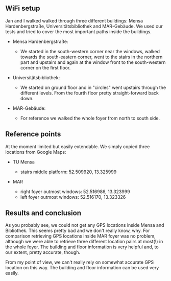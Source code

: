 ## WiFi setup

Jan and I walked walked through three different buildings: Mensa Hardenbergstraße, Universitätsbibliothek and MAR-Gebäude. We used our tests and tried to cover the most important paths inside the buildings.

* Mensa Hardenbergstraße:
  * We started in the south-western corner near the windows, walked towards the south-eastern corner, went to the stairs in the northern part and upstairs and again at the window front to the south-western corner on the first floor.

* Universitätsbibliothek:
  * We started on ground floor and in "circles" went upstairs through the different levels. From the fourth floor pretty straight-forward back down.

* MAR-Gebäude:
  * For reference we walked the whole foyer from north to south side.

## Reference points

At the moment limited but easily extendable. We simply copied three locations from Google Maps:

* TU Mensa
  * stairs middle platform: 52.509920, 13.325999

* MAR
  * right foyer outmost windows: 52.516986, 13.323999
  * left foyer outmost windows: 52.516170, 13.323326

## Results and conclusion

As you probably see, we could not get any GPS locations inside Mensa and Bibliothek. This seems pretty bad and we don't really know, why. For comparison retrieving GPS locations inside MAR foyer was no problem, although we were able to retrieve three different location pairs at most(!) in the whole foyer. The building and floor information is very helpful and, to our extent, pretty accurate, though.

From my point of view, we can't really rely on somewhat accurate GPS location on this way. The building and floor information can be used very easily.
